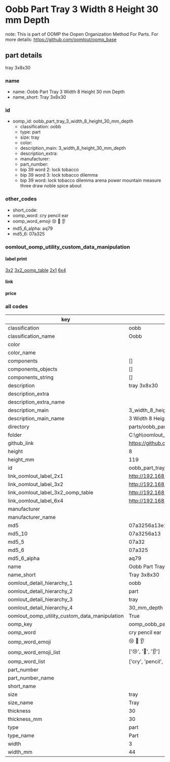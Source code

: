 # Oobb Part Tray 3 Width 8 Height 30 mm Depth  

note: This is part of OOMP the Oopen Organization Method For Parts. For more details: https://github.com/oomlout/oomp_base

##  part details
  



tray 3x8x30



### name
* name: Oobb Part Tray 3 Width 8 Height 30 mm Depth
* name_short: Tray 3x8x30 
### id
* oomp_id: oobb_part_tray_3_width_8_height_30_mm_depth
  * classification: oobb
  * type: part
  * size: tray
  * color: 
  * description_main: 3_width_8_height_30_mm_depth
  * description_extra: 
  * manufacturer: 
  * part_number: 
  * bip 39 word 2: lock tobacco
  * bip 39 word 3: lock tobacco dilemma
  * bip 39 word: lock tobacco dilemma arena power mountain measure three draw noble spice about

### other_codes
* short_code: 
* oomp_word: cry pencil ear
* oomp_word_emoji :cry: :pencil: :ear:
* md5_6_alpha: aq79
* md5_6: 07a325






### oomlout_oomp_utility_custom_data_manipulation
#### label print
[3x2](http://192.168.1.245:1112/?label=oomp%20aq79)
[3x2_oomp_table](http://192.168.1.108:1112/?label=oomp%20aq79)
[2x1](http://192.168.1.242:1112/?label=oomp%20aq79)
[6x4](http://192.168.1.55:1112/?label=oomp%20aq79)    

#### link

                              

#### price







### all codes 
| key | value |  
| --- | --- |  
| classification | oobb |  
| classification_name | Oobb |  
| color |  |  
| color_name |  |  
| components | [] |  
| components_objects | [] |  
| components_string | [] |  
| description | tray 3x8x30 |  
| description_extra |  |  
| description_extra_name |  |  
| description_main | 3_width_8_height_30_mm_depth |  
| description_main_name | 3 Width 8 Height 30 mm Depth |  
| directory | parts/oobb_part_tray_3_width_8_height_30_mm_depth |  
| folder | C:\gh\oomlout_oobb_version_4_generated_parts\parts\oobb_part_tray_3_width_8_height_30_mm_depth |  
| github_link | https://github.com/oomlout/oomlout_oomp_part_src/tree/main/parts/oobb_part_tray_3_width_8_height_30_mm_depth |  
| height | 8 |  
| height_mm | 119 |  
| id | oobb_part_tray_3_width_8_height_30_mm_depth |  
| link_oomlout_label_2x1 | http://192.168.1.242:1112/?label=oomp%20aq79 |  
| link_oomlout_label_3x2 | http://192.168.1.245:1112/?label=oomp%20aq79 |  
| link_oomlout_label_3x2_oomp_table | http://192.168.1.108:1112/?label=oomp%20aq79 |  
| link_oomlout_label_6x4 | http://192.168.1.55:1112/?label=oomp%20aq79 |  
| manufacturer |  |  
| manufacturer_name |  |  
| md5 | 07a3256a13e1113e4254a0b67c78cc1b |  
| md5_10 | 07a3256a13 |  
| md5_5 | 07a32 |  
| md5_6 | 07a325 |  
| md5_6_alpha | aq79 |  
| name | Oobb Part Tray 3 Width 8 Height 30 mm Depth |  
| name_short | Tray 3x8x30  |  
| oomlout_detail_hierarchy_1 | oobb |  
| oomlout_detail_hierarchy_2 | part |  
| oomlout_detail_hierarchy_3 | tray |  
| oomlout_detail_hierarchy_4 | 30_mm_depth |  
| oomlout_oomp_utility_custom_data_manipulation | True |  
| oomp_key | oomp_oobb_part_tray_3_width_8_height_30_mm_depth |  
| oomp_word | cry pencil ear |  
| oomp_word_emoji | :cry: :pencil: :ear: |  
| oomp_word_emoji_list | [':cry:', ':pencil:', ':ear:'] |  
| oomp_word_list | ['cry', 'pencil', 'ear'] |  
| part_number |  |  
| part_number_name |  |  
| short_name |  |  
| size | tray |  
| size_name | Tray |  
| thickness | 30 |  
| thickness_mm | 30 |  
| type | part |  
| type_name | Part |  
| width | 3 |  
| width_mm | 44 |  
